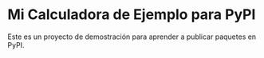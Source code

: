 # Mi Calculadora de Ejemplo para PyPI

Este es un proyecto de demostración para aprender a publicar paquetes en PyPI.